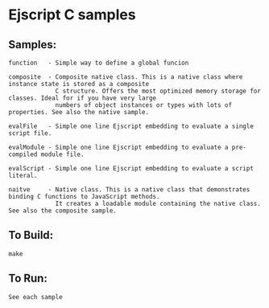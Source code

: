 Ejscript C samples
===

Samples:
---
    function   - Simple way to define a global funcion

    composite  - Composite native class. This is a native class where instance state is stored as a composite
                 C structure. Offers the most optimized memory storage for classes. Ideal for if you have very large
                 numbers of object instances or types with lots of properties. See also the native sample.

    evalFile   - Simple one line Ejscript embedding to evaluate a single script file.

    evalModule - Simple one line Ejscript embedding to evaluate a pre-compiled module file.

    evalScript - Simple one line Ejscript embedding to evaluate a script literal.

    naitve     - Native class. This is a native class that demonstrates binding C functions to JavaScript methods.
                 It creates a loadable module containing the native class. See also the composite sample.

## To Build:
    make

## To Run:
    See each sample
